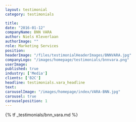 ```yaml
---
layout: testimonial
category: testimonials

title:
date: "2016-01-12"
companyName: BNN VARA
author: Niels Kleverlaan
authorImage: ""
role: Marketing Services
position:
headerImage: "/files/testimonialHeaderImages/BNNVARA.jpg"
companyLogo: "/images/homepage/testimonials/bnnvara.png"
userImage:
published: true
industry: ['Media']
clients: ['B2C']
headline: testimonials.vara_headline
text:
carouselImage: "/images/homepage/index/VARA-BNN.jpg"
carousel: true
carouselposition: 1
---
```


{% tf _testimonials/bnn_vara.md %}